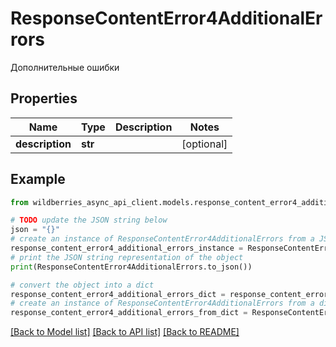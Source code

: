 # ResponseContentError4AdditionalErrors

Дополнительные ошибки

## Properties

Name | Type | Description | Notes
------------ | ------------- | ------------- | -------------
**description** | **str** |  | [optional] 

## Example

```python
from wildberries_async_api_client.models.response_content_error4_additional_errors import ResponseContentError4AdditionalErrors

# TODO update the JSON string below
json = "{}"
# create an instance of ResponseContentError4AdditionalErrors from a JSON string
response_content_error4_additional_errors_instance = ResponseContentError4AdditionalErrors.from_json(json)
# print the JSON string representation of the object
print(ResponseContentError4AdditionalErrors.to_json())

# convert the object into a dict
response_content_error4_additional_errors_dict = response_content_error4_additional_errors_instance.to_dict()
# create an instance of ResponseContentError4AdditionalErrors from a dict
response_content_error4_additional_errors_from_dict = ResponseContentError4AdditionalErrors.from_dict(response_content_error4_additional_errors_dict)
```
[[Back to Model list]](../README.md#documentation-for-models) [[Back to API list]](../README.md#documentation-for-api-endpoints) [[Back to README]](../README.md)


